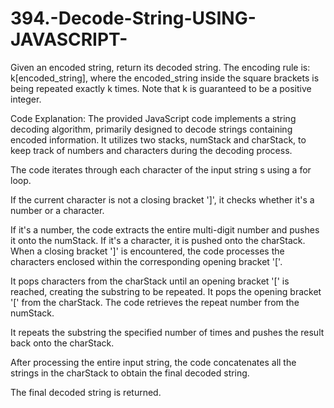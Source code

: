 # 394.-Decode-String-USING-JAVASCRIPT-
Given an encoded string, return its decoded string.  The encoding rule is: k[encoded_string], where the encoded_string inside the square brackets is being repeated exactly k times. Note that k is guaranteed to be a positive integer.




Code Explanation:
The provided JavaScript code implements a string decoding algorithm, primarily designed to decode strings containing encoded information. It utilizes two stacks, numStack and charStack, to keep track of numbers and characters during the decoding process.

The code iterates through each character of the input string s using a for loop.

If the current character is not a closing bracket ']', it checks whether it's a number or a character.

If it's a number, the code extracts the entire multi-digit number and pushes it onto the numStack.
If it's a character, it is pushed onto the charStack.
When a closing bracket ']' is encountered, the code processes the characters enclosed within the corresponding opening bracket '['.

It pops characters from the charStack until an opening bracket '[' is reached, creating the substring to be repeated.
It pops the opening bracket '[' from the charStack.
The code retrieves the repeat number from the numStack.

It repeats the substring the specified number of times and pushes the result back onto the charStack.

After processing the entire input string, the code concatenates all the strings in the charStack to obtain the final decoded string.

The final decoded string is returned.


